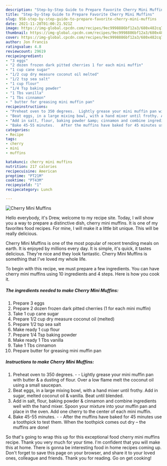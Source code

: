```yaml
---
description: "Step-by-Step Guide to Prepare Favorite Cherry Mini Muffins"
title: "Step-by-Step Guide to Prepare Favorite Cherry Mini Muffins"
slug: 958-step-by-step-guide-to-prepare-favorite-cherry-mini-muffins
date: 2021-11-28T01:00:21.921Z
image: https://img-global.cpcdn.com/recipes/9ec9998886bf12a3/680x482cq70/cherry-mini-muffins-recipe-main-photo.jpg
thumbnail: https://img-global.cpcdn.com/recipes/9ec9998886bf12a3/680x482cq70/cherry-mini-muffins-recipe-main-photo.jpg
cover: https://img-global.cpcdn.com/recipes/9ec9998886bf12a3/680x482cq70/cherry-mini-muffins-recipe-main-photo.jpg
author: Jon Francis
ratingvalue: 4.8
reviewcount: 29619
recipeingredient:
- "3 eggs"
- "2 dozen frozen dark pitted cherries 1 for each mini muffin"
- "1 cup cane sugar"
- "1/2 cup dry measure coconut oil melted"
- "1/2 tsp sea salt"
- "1 cup flour"
- "1/4 Tsp baking powder"
- "1 Tbs vanilla"
- "1 Tbs cinnamon"
- " butter for greasing mini muffin pan"
recipeinstructions:
- "Preheat oven to 350 degrees.  Lightly grease your mini muffin pan with butter &amp; a dusting of flour. Over a low flame melt the coconut oil using a small saucepan."
- "Beat eggs, in a large mixing bowl, with a hand mixer until frothy. Add in sugar, melted coconut oil &amp; vanilla. Beat until blended."
- "Add in salt, flour, baking powder &amp; cinnamon and combine ingredients well with the hand mixer. Spoon your mixture into your muffin pan and place in the oven. Add one cherry to the center of each mini muffin."
- "Bake 45-55 minutes.   After the muffins have baked for 45 minutes use a toothpick to test them. When the toothpick comes out dry – the muffins are done!"
categories:
- Recipe
tags:
- cherry
- mini
- muffins

katakunci: cherry mini muffins 
nutrition: 217 calories
recipecuisine: American
preptime: "PT21M"
cooktime: "PT43M"
recipeyield: "1"
recipecategory: Lunch

---
```



![Cherry Mini Muffins](https://img-global.cpcdn.com/recipes/9ec9998886bf12a3/680x482cq70/cherry-mini-muffins-recipe-main-photo.jpg)

Hello everybody, it's Drew, welcome to my recipe site. Today, I will show you a way to prepare a distinctive dish, cherry mini muffins. It is one of my favorites food recipes. For mine, I will make it a little bit unique. This will be really delicious.



Cherry Mini Muffins is one of the most popular of recent trending meals on earth. It is enjoyed by millions every day. It is simple, it's quick, it tastes delicious. They're nice and they look fantastic. Cherry Mini Muffins is something that I've loved my whole life.


To begin with this recipe, we must prepare a few ingredients. You can have cherry mini muffins using 10 ingredients and 4 steps. Here is how you cook it.

<!--inarticleads1-->

##### The ingredients needed to make Cherry Mini Muffins:

1. Prepare 3 eggs
1. Prepare 2 dozen frozen dark pitted cherries (1 for each mini muffin)
1. Take 1 cup cane sugar
1. Prepare 1/2 cup dry measure coconut oil (melted)
1. Prepare 1/2 tsp sea salt
1. Make ready 1 cup flour
1. Prepare 1/4 Tsp baking powder
1. Make ready 1 Tbs vanilla
1. Take 1 Tbs cinnamon
1. Prepare  butter for greasing mini muffin pan




<!--inarticleads2-->

##### Instructions to make Cherry Mini Muffins:

1. Preheat oven to 350 degrees. -  - Lightly grease your mini muffin pan with butter &amp; a dusting of flour. Over a low flame melt the coconut oil using a small saucepan.
1. Beat eggs, in a large mixing bowl, with a hand mixer until frothy. Add in sugar, melted coconut oil &amp; vanilla. Beat until blended.
1. Add in salt, flour, baking powder &amp; cinnamon and combine ingredients well with the hand mixer. Spoon your mixture into your muffin pan and place in the oven. Add one cherry to the center of each mini muffin.
1. Bake 45-55 minutes.  -  - After the muffins have baked for 45 minutes use a toothpick to test them. When the toothpick comes out dry – the muffins are done!




So that's going to wrap this up for this exceptional food cherry mini muffins recipe. Thank you very much for your time. I'm confident that you will make this at home. There is gonna be interesting food in home recipes coming up. Don't forget to save this page on your browser, and share it to your loved ones, colleague and friends. Thank you for reading. Go on get cooking!
